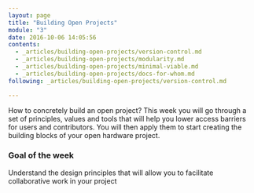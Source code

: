 ```yaml
---
layout: page
title: "Building Open Projects"
module: "3"
date: 2016-10-06 14:05:56
contents:
  - _articles/building-open-projects/version-control.md
  - _articles/building-open-projects/modularity.md
  - _articles/building-open-projects/minimal-viable.md
  - _articles/building-open-projects/docs-for-whom.md
following: _articles/building-open-projects/version-control.md

---
```

How to concretely build an open project? This week you will go through a set of principles, values and tools that will help you lower access barriers for users and contributors. You will then apply them to start creating the building blocks of your open hardware project.

### Goal of the week
Understand the design principles that will allow you to facilitate collaborative work in your project
